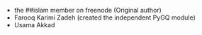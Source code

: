  - the ##islam member on freenode (Original author)
 - Farooq Karimi Zadeh (created the independent PyGQ module)
 - Usama Akkad
